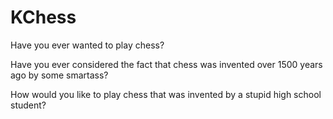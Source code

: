 # KChess

Have you ever wanted to play chess?

Have you ever considered the fact that chess was invented over 1500 years ago by some smartass?

How would you like to play chess that was invented by a stupid high school student?